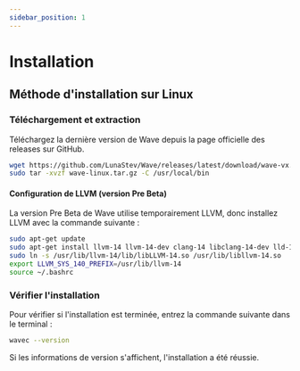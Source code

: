 ```yaml
---
sidebar_position: 1
---
```


# Installation

## Méthode d'installation sur Linux

### Téléchargement et extraction
Téléchargez la dernière version de Wave depuis la page officielle des releases sur GitHub.

```bash
wget https://github.com/LunaStev/Wave/releases/latest/download/wave-vx.x.x-linux.tar.gz
sudo tar -xvzf wave-linux.tar.gz -C /usr/local/bin
```

#### Configuration de LLVM (version Pre Beta)
La version Pre Beta de Wave utilise temporairement LLVM, donc installez LLVM avec la commande suivante :

```bash
sudo apt-get update
sudo apt-get install llvm-14 llvm-14-dev clang-14 libclang-14-dev lld-14 clang
sudo ln -s /usr/lib/llvm-14/lib/libLLVM-14.so /usr/lib/libllvm-14.so
export LLVM_SYS_140_PREFIX=/usr/lib/llvm-14
source ~/.bashrc
```

### Vérifier l'installation
Pour vérifier si l'installation est terminée, entrez la commande suivante dans le terminal :

```bash
wavec --version
```

Si les informations de version s'affichent, l'installation a été réussie.